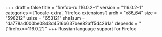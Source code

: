 +++
draft = false
title = "firefox-ru 116.0.2-1"
version = "116.0.2-1"
categories = ['locale-extra', 'firefox-extensions']
arch = "x86_64"
size = "598212"
usize = "653121"
sha1sum = "da778ad000be0843d4516b637bee82aff5d4261a"
depends = "['firefox>=116.0.2']"
+++
Russian language support for Firefox